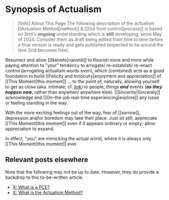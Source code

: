 # Synopsis of Actualism

>[!info]  About This Page
> The following description of the actualism [[Actualism Method|method]] & [[Out from control|process]] is based on Srid's **ongoing** understanding which is **still** developing, since May of 2024. Consider them as draft being edited from time to time before a final version is ready and gets published (expected to be around the time Srid becomes free).

Resurrect and allow [[Naivete|naiveté]] to flourish more and more while paying attention to "your" tendency to arrogate/ re-establish/ re-enact control (arrogating actualism words even), which (combined) acts as a good foundation to build [[Felicity and Innocuity|enjoyment and appreciation]] of [[This Moment|this moment]] ... to the point of, naturally, allowing yourself to get as close (aka. intimate; cf. [link](https://discuss.actualism.online/t/kub933s-journal/467/1391)) to people, things ***and*** events (***as they happen now***, rather than anywhen/ anywhere else). [[Sincerity|Sincerely]] acknowledge and [[On-the-job real-time experiencing|explore]] any issue or feeling standing in the way.

With the more exciting feelings out of the way, fear of [[sorrow]], depression and/or boredom may take their place. Just sit still, appreciate [[This Moment|this moment]] even if it appears ordinary or empty; allow appreciation to expand.

In effect, "you" are mimicking the actual world, where it is always only [[This Moment|this moment]] ever.

## Relevant posts elsewhere

Note that the following may not be up to date. However, they do provide a backdrop to this to-be-written article.

- [X: What is a PCE?](https://x.com/sridca/article/1862587658452525148)
- [X: What is the Actualism Method?](https://x.com/sridca/article/1858213989257543840)

